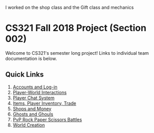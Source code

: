 I worked on the shop class and the Gift class and mechanics

# CS321 Fall 2018 Project (Section 002)

Welcome to CS321's semester long project! Links to individual team documentation is below.

## Quick Links
1. [Accounts and Log-in](accounts.md)
2. [Player-World Interactions](interactions.md)
3. [Player Chat System](chat.md)
4. [Items, Player Inventory, Trade](inventory.md)
5. [Shops and Money](shops.md)
6. [Ghosts and Ghouls](monsters.md)
7. [PvP Rock Paper Scissors Battles](pvp.md)
8. [World Creation](world.md)
